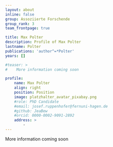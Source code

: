 ```yaml
---
layout: about
inline: false
group: Assoziierte Forschende
group_rank: 3
team_frontpage: true

title: Max Polter
description: Profile of Max Polter
lastname: Polter
publications: 'author^=*Polter'
years: []

#teaser: >
#    More information coming soon

profile:
    name: Max Polter
    align: right
    position: Position
    image: platzhalter_avatar_pixabay.png
    #role: PhD Candidate
    #email: josef.ruppenhofer@fernuni-hagen.de
    #github: JeaBew
    #orcid: 0000-0002-9091-2892
    address: >
        -
---
```


More information coming soon
